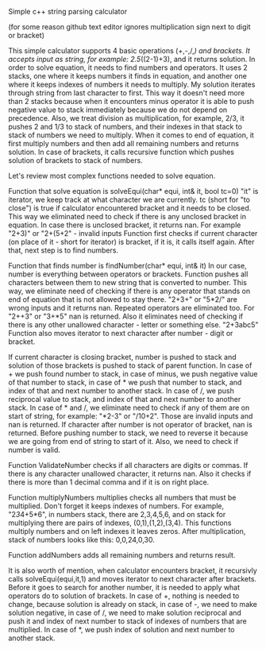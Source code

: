 Simple c++ string parsing calculator

(for some reason github text editor ignores multiplication sign next to digit or bracket)

This simple calculator supports 4 basic operations (+,-,/,*) and brackets.
It accepts input as string, for example: 2.5*((2-1)+3), and it returns solution.
In order to solve equation, it needs to find numbers and operators.
It uses 2 stacks, one where it keeps numbers it finds in equation, and another one where it keeps indexes of numbers it needs to multiply.
My solution iterates through string from last character to first. This way it doesn't need more than 2 stacks because when it encounters minus operator it is able to push negative value to stack immediately because we do not depend on precedence.
Also, we  treat division as multiplication, for example, 2/3, it pushes 2 and 1/3 to stack of numbers, and their indexes in that stack to stack of numbers we need to multiply.
When it comes to end of equation, it first multiply numbers and then add all remaining numbers and returns solution.
In case of brackets, it calls recursive function which pushes solution of brackets to stack of numbers.

Let's review most complex functions needed to solve equation.


Function that solve equation is solveEqui(char* equi, int& it, bool tc=0)
"it" is iterator, we keep track at what character we are currently. tc (short for "to close") is true if calculator encountered bracket and it needs to be closed. This way we eliminated need to check if there is any unclosed bracket in equation.
In case there is unclosed bracket, it returns nan. For example "2+3)" or "2+(5+2" - invalid inputs
Function first checks if current character (on place of it - short for iterator) is bracket, if it is, it calls itself again. After that, next step is to find numbers.

Function that finds number is findNumber(char* equi, int& it)
In our case, number is everything between operators or brackets. Function pushes all characters between them to new string that is converted to number.
This way, we eliminate need of checking if there is any operator that stands on end of equation that is not allowed to stay there. "2+3+" or "5*2/" are wrong inputs and it returns nan. Repeated operators are eliminated too. For "2++3" or "3+*5" nan is returned.
Also it eliminates need of checking if there is any other unallowed character - letter or something else. "2+3abc5"
Function also moves iterator to next character after number - digit or bracket.


If current character is closing bracket, number is pushed to stack and solution of those brackets is pushed to stack of parent function. In case of + we push found number to stack, in case of minus, we push negative value of that number to stack, in case of * we push that number to stack, and index of that and next number to another stack. In case of /, we push reciprocal value to stack, and index of that and next number to another stack. In case of * and /, we eliminate need to check if any of them are on start of string, for example: "*2-3" or "/10+2". Those are invalid inputs and nan is returned. If character after number is not operator of bracket, nan is returned.
Before pushing number to stack, we need to reverse it because we are going from end of string to start of it.
Also, we need to check if number is valid.

Function ValidateNumber checks if all characters are digits or commas. If there is any character unallowed character, it returns nan. Also it checks if there is more than 1 decimal comma and if it is on right place.

Function multiplyNumbers multiplies checks all numbers that must be multiplied. Don't forget it keeps indexes of numbers. For example, "2*3*4+5*6", in numbers stack, there are 2,3,4,5,6, and on stack for multiplying there are pairs of indexes, (0,1),(1,2),(3,4). This functions multiply numbers and on left indexes it leaves zeros. After multiplication, stack of numbers looks like this: 0,0,24,0,30.

Function addNumbers adds all remaining numbers and returns result.

It is also worth of mention, when calculator encounters bracket, it recursivly calls solveEqui(equi,it,1) and moves iterator to next character after brackets. Before it goes to search for another number, it is needed to apply what operators do to solution of brackets.
In case of +, nothing is needed to change, because solution is already on stack, in case of -, we need to make solution negative, in case of /, we need to make solution reciprocal and push it and index of next number to stack of indexes of numbers that are multiplied. In case of *, we push index of solution and next number to another stack.
